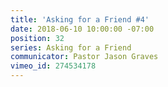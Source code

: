 ```yaml
---
title: 'Asking for a Friend #4'
date: 2018-06-10 10:00:00 -07:00
position: 32
series: Asking for a Friend
communicator: Pastor Jason Graves
vimeo_id: 274534178
---
```


